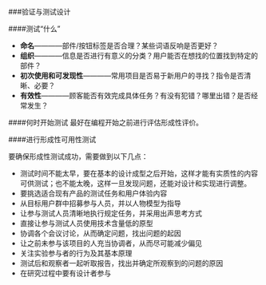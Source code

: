 ###验证与测试设计

####测试“什么”

- **命名**————部件/按钮标签是否合理？某些词语反响是否更好？
- **组织**————信息是否进行有意义的分类？用户能否在想找的位置找到特定的部件？
- **初次使用和可发现性**————常用项目是否易于新用户的寻找？指令是否清晰、必要？
- **有效性**————顾客能否有效完成具体任务？有没有犯错？哪里出错？是否经常发生？

####何时开始测试
最好在编程开始之前进行评估形成性评价。

####进行形成性可用性测试

要确保形成性测试成功，需要做到以下几点：
- 测试时间不能太早，要在基本的设计成型之后开始，这样才能有实质性的内容可供测试；也不能太晚，这样一旦发现问题，还能对设计和实现进行调整。
- 要挑选适合现有产品的测试任务和用户体验内容
- 从目标用户群中招募参与人员，并以人物模型为指导
- 让参与测试人员清晰地执行规定任务，并采用出声思考方式
- 直接让参与测试人员使用技术含量低的原型
- 协调各个会议讨论，从而确定问题，找出问题的起因
- 让之前未参与该项目的人充当协调者，从而尽可能减少偏见
- 关注实验参与者的行为及其基本原理
- 测试后和观察者一起听取报告，找出并确定所观察到的问题的原因
- 在研究过程中要有设计者参与

